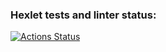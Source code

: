 ### Hexlet tests and linter status:
[![Actions Status](https://github.com/AlexeyZvezdin/frontend-testing-react-project-67/actions/workflows/hexlet-check.yml/badge.svg)](https://github.com/AlexeyZvezdin/frontend-testing-react-project-67/actions)
